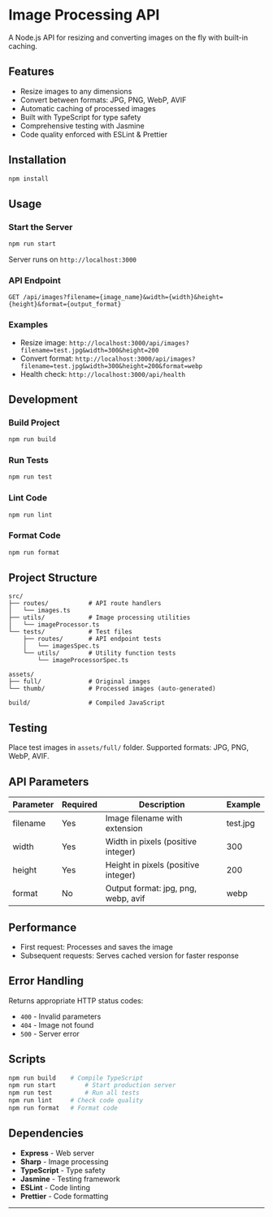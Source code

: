 # Image Processing API

A Node.js API for resizing and converting images on the fly with built-in caching.

##  Features

- Resize images to any dimensions
- Convert between formats: JPG, PNG, WebP, AVIF
- Automatic caching of processed images
- Built with TypeScript for type safety
- Comprehensive testing with Jasmine
- Code quality enforced with ESLint & Prettier

##  Installation

```bash
npm install
```

##  Usage

### Start the Server
```bash
npm run start
```
Server runs on `http://localhost:3000`

### API Endpoint
```
GET /api/images?filename={image_name}&width={width}&height={height}&format={output_format}
```

### Examples
- Resize image: `http://localhost:3000/api/images?filename=test.jpg&width=300&height=200`
- Convert format: `http://localhost:3000/api/images?filename=test.jpg&width=300&height=200&format=webp`
- Health check: `http://localhost:3000/api/health`

##  Development

### Build Project
```bash
npm run build
```

### Run Tests
```bash
npm run test
```

### Lint Code
```bash
npm run lint
```

### Format Code
```bash
npm run format
```

##  Project Structure

```
src/
├── routes/           # API route handlers
│   └── images.ts
├── utils/            # Image processing utilities
│   └── imageProcessor.ts
└── tests/            # Test files
    ├── routes/       # API endpoint tests
    │   └── imagesSpec.ts
    └── utils/        # Utility function tests
        └── imageProcessorSpec.ts

assets/
├── full/             # Original images 
└── thumb/            # Processed images (auto-generated)

build/                # Compiled JavaScript
```

##  Testing

Place test images in `assets/full/` folder. Supported formats: JPG, PNG, WebP, AVIF.

##  API Parameters

| Parameter | Required | Description | Example |
|-----------|----------|-------------|---------|
| filename | Yes | Image filename with extension | test.jpg |
| width | Yes | Width in pixels (positive integer) | 300 |
| height | Yes | Height in pixels (positive integer) | 200 |
| format | No | Output format: jpg, png, webp, avif | webp |

##  Performance

- First request: Processes and saves the image
- Subsequent requests: Serves cached version for faster response

##  Error Handling

Returns appropriate HTTP status codes:
- `400` - Invalid parameters
- `404` - Image not found
- `500` - Server error

##  Scripts

```bash
npm run build    # Compile TypeScript
npm run start        # Start production server
npm run test         # Run all tests
npm run lint     # Check code quality
npm run format   # Format code
```

##  Dependencies

- **Express** - Web server
- **Sharp** - Image processing
- **TypeScript** - Type safety
- **Jasmine** - Testing framework
- **ESLint** - Code linting
- **Prettier** - Code formatting

---

